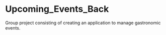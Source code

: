 # Upcoming_Events_Back
Group project consisting of creating an application to manage gastronomic events.
